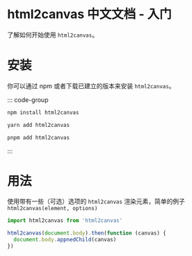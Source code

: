 # html2canvas 中文文档 - 入门

了解如何开始使用 `html2canvas`。

# 安装

你可以通过 npm 或者下载已建立的版本来安装 `html2canvas`。

::: code-group

```bash [npm]
npm install html2canvas
```

```bash [yarn]
yarn add html2canvas
```

```bash [pnpm]
pnpm add html2canvas
```

:::

# 用法

使用带有一些（可选）选项的 `html2canvas` 渲染元素，简单的例子 `html2canvas(element, options)`

```js
import html2canvas from 'html2canvas'

html2canvas(document.body).then(function (canvas) {
  document.body.appnedChild(canvas)
})
```

